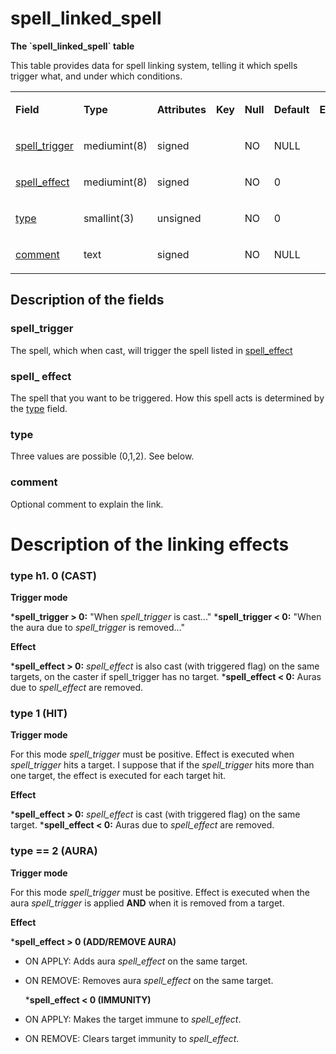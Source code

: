 # spell\_linked\_spell

**The \`spell\_linked\_spell\` table**

This table provides data for spell linking system, telling it which spells trigger what, and under which conditions.

<table>
<colgroup>
<col width="12%" />
<col width="12%" />
<col width="12%" />
<col width="12%" />
<col width="12%" />
<col width="12%" />
<col width="12%" />
<col width="12%" />
</colgroup>
<tbody>
<tr>
<td><p><strong>Field</strong></p></td>
<td><p><strong>Type</strong></p></td>
<td><p><strong>Attributes</strong></p></td>
<td><p><strong>Key</strong></p></td>
<td><p><strong>Null</strong></p></td>
<td><p><strong>Default</strong></p></td>
<td><p><strong>Extra</strong></p></td>
<td><p><strong>Comment</strong></p></td>
</tr>
<tr>
<td><p><a href="#spell_trigger">spell_trigger</a></p></td>
<td><p>mediumint(8)</p></td>
<td><p>signed</p></td>
<td><p> </p></td>
<td><p>NO</p></td>
<td><p>NULL</p></td>
<td><p> </p></td>
<td><p> </p></td>
</tr>
<tr>
<td><p><a href="#spell_effect">spell_effect</a></p></td>
<td><p>mediumint(8)</p></td>
<td><p>signed</p></td>
<td><p> </p></td>
<td><p>NO</p></td>
<td><p>0</p></td>
<td><p> </p></td>
<td><p> </p></td>
</tr>
<tr>
<td><p><a href="#type">type</a></p></td>
<td><p>smallint(3)</p></td>
<td><p>unsigned</p></td>
<td><p> </p></td>
<td><p>NO</p></td>
<td><p>0</p></td>
<td><p> </p></td>
<td><p> </p></td>
</tr>
<tr>
<td><p><a href="#comment">comment</a></p></td>
<td><p>text</p></td>
<td><p>signed</p></td>
<td><p> </p></td>
<td><p>NO</p></td>
<td><p>NULL</p></td>
<td><p> </p></td>
<td><p> </p></td>
</tr>
</tbody>
</table>

## Description of the fields

### spell\_trigger

The spell, which when cast, will trigger the spell listed in [spell\_effect](#spell_effect)

### spell\_ effect

The spell that you want to be triggered. How this spell acts is determined by the [type](#type) field.

### type

Three values are possible (0,1,2). See below.

### comment

Optional comment to explain the link.

# **Description of the linking effects**

### type h1. 0 (CAST)

**Trigger mode**

\***spell\_trigger &gt; 0:** "When *spell\_trigger* is cast..."
\***spell\_trigger &lt; 0:** "When the aura due to *spell\_trigger* is removed..."

**Effect**

\***spell\_effect &gt; 0:** *spell\_effect* is also cast (with triggered flag) on the same targets, on the caster if spell\_trigger has no target.
\***spell\_effect &lt; 0:** Auras due to *spell\_effect* are removed.

### type 1 (HIT)

**Trigger mode**

For this mode *spell\_trigger* must be positive. Effect is executed when *spell\_trigger* hits a target. I suppose that if the *spell\_trigger* hits more than one target, the effect is executed for each target hit.

**Effect**

\***spell\_effect &gt; 0:** *spell\_effect* is cast (with triggered flag) on the same target.
\***spell\_effect &lt; 0:** Auras due to *spell\_effect* are removed.

### type == 2 (AURA)

**Trigger mode**

For this mode *spell\_trigger* must be positive. Effect is executed when the aura *spell\_trigger* is applied **AND** when it is removed from a target.

**Effect**

\***spell\_effect &gt; 0 (ADD/REMOVE AURA)**

-   ON APPLY: Adds aura *spell\_effect* on the same target.

<!-- -->

-   ON REMOVE: Removes aura *spell\_effect* on the same target.

    \***spell\_effect &lt; 0 (IMMUNITY)**

-   ON APPLY: Makes the target immune to *spell\_effect*.

<!-- -->

-   ON REMOVE: Clears target immunity to *spell\_effect*.

